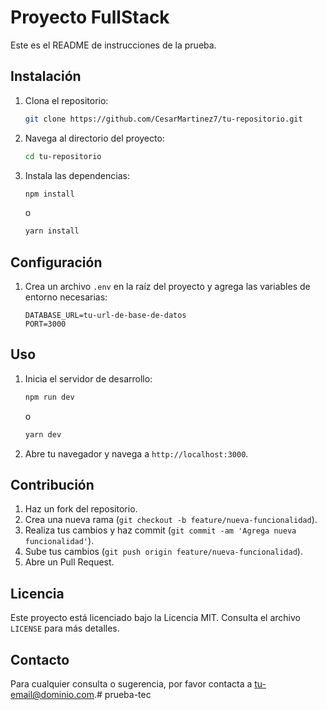 # Proyecto FullStack

Este es el README de instrucciones de la prueba. 


## Instalación

1. Clona el repositorio:
    ```bash
    git clone https://github.com/CesarMartinez7/tu-repositorio.git
    ```
2. Navega al directorio del proyecto:
    ```bash
    cd tu-repositorio
    ```
3. Instala las dependencias:
    ```bash
    npm install
    ```
    o
    ```bash
    yarn install
    ```

## Configuración

1. Crea un archivo `.env` en la raíz del proyecto y agrega las variables de entorno necesarias:
    ```env
    DATABASE_URL=tu-url-de-base-de-datos
    PORT=3000
    ```

## Uso

1. Inicia el servidor de desarrollo:
    ```bash
    npm run dev
    ```
    o
    ```bash
    yarn dev
    ```
2. Abre tu navegador y navega a `http://localhost:3000`.

## Contribución

1. Haz un fork del repositorio.
2. Crea una nueva rama (`git checkout -b feature/nueva-funcionalidad`).
3. Realiza tus cambios y haz commit (`git commit -am 'Agrega nueva funcionalidad'`).
4. Sube tus cambios (`git push origin feature/nueva-funcionalidad`).
5. Abre un Pull Request.

## Licencia

Este proyecto está licenciado bajo la Licencia MIT. Consulta el archivo `LICENSE` para más detalles.

## Contacto

Para cualquier consulta o sugerencia, por favor contacta a [tu-email@dominio.com](mailto:tu-email@dominio.com).# prueba-tec

